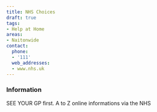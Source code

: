 ```yaml
---
title: NHS Choices
draft: true
tags:
- Help at Home
areas:
- Naitonwide
contact:
  phone:
  - '111'
  web_addresses:
  - www.nhs.uk
---
```


### Information
SEE YOUR GP first. A to Z online informations via the NHS

